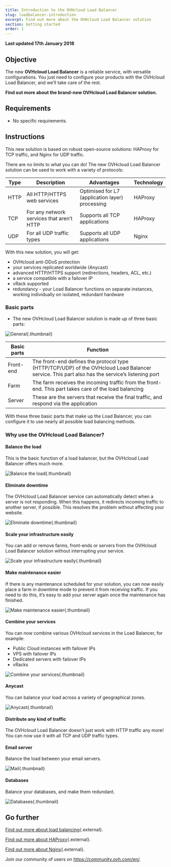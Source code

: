 ```yaml
---
title: Introduction to the OVHcloud Load Balancer 
slug: loadbalancer-introduction 
excerpt: Find out more about the OVHcloud Load Balancer solution 
section: Getting started 
order: 1
---
```


**Last updated 17th January 2018**

## Objective

The new **OVHcloud Load Balancer** is a reliable service, with versatile configurations. You just need to configure your products with the OVHcloud Load Balancer, and we’ll take care of the rest.

**Find out more about the brand-new OVHcloud Load Balancer solution.**

## Requirements

- No specific requirements.


## Instructions

This new solution is based on robust open-source solutions: HAProxy for TCP traffic, and Nginx for UDP traffic.

There are no limits to what you can do! The new OVHcloud Load Balancer solution can be used to work with a variety of protocols:

|Type|Description|Advantages|Technology|
|---|---|---|---|
|HTTP|All HTTP/HTTPS web services|Optimised for L7 (application layer) processing|HAProxy|
|TCP|For any network services that aren’t HTTP|Supports all TCP applications|HAProxy|
|UDP|For all UDP traffic types|Supports all UDP applications|Nginx|

With this new solution, you will get:

- OVHcloud anti-DDoS protection
- your services replicated worldwide (Anycast)
- advanced HTTP/HTTPS support (redirections, headers, ACL, etc.)
- a service compatible with a failover IP
- vRack supported
- redundancy - your Load Balancer functions on separate instances, working individually on isolated, redundant hardware


### Basic parts

- The new OVHcloud Load Balancer solution is made up of three basic parts:

![General](images/diag_gen.png){.thumbnail}

|Basic parts|Function|
|---|---|
|Front-end|The front-end defines the protocol type (HTTP/TCP/UDP) of the OVHcloud Load Balancer service. This part also has the service’s listening port|
|Farm|The farm receives the incoming traffic from the front-end. This part takes care of the load balancing|
|Server|These are the servers that receive the final traffic, and respond via the application|

With these three basic parts that make up the Load Balancer, you can configure it to use nearly all possible load balancing methods.


### Why use the OVHcloud Load Balancer?

#### Balance the load

This is the basic function of a load balancer, but the OVHcloud Load Balancer offers much more.

![Balance the load](images/distribute_load.png){.thumbnail}

#### Eliminate downtime

The OVHcloud Load Balancer service can automatically detect when a server is not responding. When this happens, it redirects incoming traffic to another server, if possible. This resolves the problem without affecting your website.

![Eliminate downtime](images/eliminate_downtimes.png){.thumbnail}

#### Scale your infrastructure easily

You can add or remove farms, front-ends or servers from the OVHcloud Load Balancer solution without interrupting your service.

![Scale your infrastructure easily](images/facilitate_maintenance.png){.thumbnail}


#### Make maintenance easier

If there is any maintenance scheduled for your solution, you can now easily place a farm in downtime mode to prevent it from receiving traffic. If you need to do this, it’s easy to add your server again once the maintenance has finished.

![Make maintenance easier](images/scale_easily.png){.thumbnail}


#### Combine your services

You can now combine various OVHcloud services in the Load Balancer, for example:

- Public Cloud instances with failover IPs
- VPS with failover IPs
- Dedicated servers with failover IPs
- vRacks

![Combine your services](images/mix_and_match.png){.thumbnail}

#### Anycast

You can balance your load across a variety of geographical zones.

![Anycast](images/anycast.png){.thumbnail}


#### Distribute any kind of traffic

The OVHcloud Load Balancer doesn’t just work with HTTP traffic any more! You can now use it with all TCP and UDP traffic types.


#### Email server

Balance the load between your email servers.

![Mail](images/mail.png){.thumbnail}


#### Databases

Balance your databases, and make them redundant.

![Databases](images/database.png){.thumbnail}


## Go further

[Find out more about load balancing](https://en.wikipedia.org/wiki/Load_balancing){.external}.

[Find out more about HAProxy](http://www.haproxy.org/#desc){.external}.

[Find out more about Nginx](https://en.wikipedia.org/wiki/Nginx){.external}.

Join our community of users on <https://community.ovh.com/en/>.
